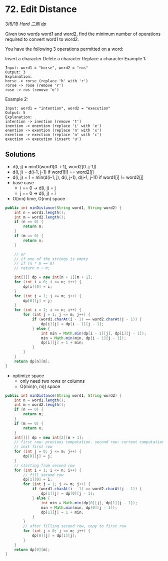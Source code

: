 # 72. Edit Distance
3/6/19
*Hard* *二刷* *dp*

Given two words word1 and word2, find the minimum number of operations required to convert word1 to word2.

You have the following 3 operations permitted on a word:

Insert a character
Delete a character
Replace a character
Example 1:
```
Input: word1 = "horse", word2 = "ros"
Output: 3
Explanation:
horse -> rorse (replace 'h' with 'r')
rorse -> rose (remove 'r')
rose -> ros (remove 'e')
```
Example 2:
```
Input: word1 = "intention", word2 = "execution"
Output: 5
Explanation:
intention -> inention (remove 't')
inention -> enention (replace 'i' with 'e')
enention -> exention (replace 'n' with 'x')
exention -> exection (replace 'n' with 'c')
exection -> execution (insert 'u')
```

## Solutions
- d(i, j) = minD(word1[0..i-1], word2[0..j-1])
- d(i, j) = d(i-1, j-1) if word1[i] == word2[j]
- d(i, j) = 1 + min(d(i-1, j), d(i, j-1), d(i-1, j-1)) if word1[i] != word2[j]
- base case
  - i == 0 -> d(i, j) = j
  - j == 0 -> d(i, j) = i
- O(nm) time, O(nm) space

```Java
public int minDistance(String word1, String word2) {
    int n = word1.length();
    int m = word2.length();
    if (n == 0) {
        return m;
    }
    if (m == 0) {
        return n;
    }

    // or
    // if one of the strings is empty
    // if (n * m == 0)
    // return n + m;

    int[][] dp = new int[n + 1][m + 1];
    for (int i = 0; i <= n; i++) {
        dp[i][0] = i;
    }
    for (int j = 1; j <= m; j++) {
        dp[0][j] = j;
    }
    for (int i = 1; i <= n; i++) {
        for (int j = 1; j <= m; j++) {
            if (word1.charAt(i - 1) == word2.charAt(j - 1)) {
                dp[i][j] = dp[i - 1][j - 1];
            } else {
                int min = Math.min(dp[i - 1][j], dp[i][j - 1]);
                min = Math.min(min, dp[i - 1][j - 1]);
                dp[i][j] = 1 + min;
            }
        }
    }
    return dp[n][m];
}
```

- optimize space
  - only need two rows or columns
  - O(min(n, m)) space
```Java
public int minDistance(String word1, String word2) {
    int n = word1.length();
    int m = word2.length();
    if (n == 0) {
        return m;
    }
    if (m == 0) {
        return n;
    }
    int[][] dp = new int[2][m + 1];
    // first row: previous computation. second row: current computation
    // init first row
    for (int j = 0; j <= m; j++) {
        dp[0][j] = j;
    }
    // starting from second row
    for (int i = 1; i <= n; i++) {
        // fill second row
        dp[1][0] = i;
        for (int j = 1; j <= m; j++) {
            if (word1.charAt(i - 1) == word2.charAt(j - 1)) {
                dp[1][j] = dp[0][j - 1];
            } else {
                int min = Math.min(dp[0][j], dp[1][j - 1]);
                min = Math.min(min, dp[0][j - 1]);
                dp[1][j] = 1 + min;
            }
        }
        // after filling second row, copy to first row
        for (int j = 0; j <= m; j++) {
            dp[0][j] = dp[1][j];
        }
    }
    return dp[0][m];
}
```
